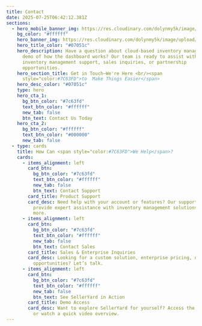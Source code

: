 ```yaml
---
title: Contact
date: 2025-07-25T06:42:12.381Z
sections:
  - hero_mobile_banner_img: https://res.cloudinary.com/dolynmy5k/image/upload/v1751368351/Frame_338_1_txtrhh.png
    bg_color: "#ffffff"
    hero_banner_img: https://res.cloudinary.com/dolynmy5k/image/upload/v1751277056/Frame_3381_vakqzi.png
    hero_title_color: "#07051c"
    hero_description: Have a question about cloud-based inventory management? Need a
      demo of how the dashboard works? Our team is ready to assist with
      inventory management support, sales inquiries, or partnership
      opportunities.
    hero_section_title: Get in Touch—We're Here <br/><span
      style="color:#7C63FD">to  Make Things Easier</span>
    hero_desc_color: "#07051c"
    type: hero
    hero_cta_1:
      bg_btn_color: "#7c63fd"
      text_btn_color: "#ffffff"
      new_tab: false
      btn_text: Contact Us Today
    hero_cta_2:
      bg_btn_color: "#ffffff"
      text_btn_color: "#000000"
      new_tab: false
  - type: cards
    title: How Can <span style="color:#7C63FD">We Help</span>?
    cards:
      - items_alignment: left
        card_btn:
          bg_btn_color: "#7c63fd"
          text_btn_color: "#ffffff"
          new_tab: false
          btn_text: Contact Support
        card_title: Product Support
        card_desc: Need help with your account or features? Our support team is here to
          provide expert assistance with inventory management solutions and
          more.
      - items_alignment: left
        card_btn:
          bg_btn_color: "#7c63fd"
          text_btn_color: "#ffffff"
          new_tab: false
          btn_text: Contact Sales
        card_title: Sales & Enterprise Inquiries
        card_desc: Looking for a custom solution, enterprise pricing, or partnership
          opportunities? Let’s talk.
      - items_alignment: left
        card_btn:
          bg_btn_color: "#7c63fd"
          text_btn_color: "#ffffff"
          new_tab: false
          btn_text: See SellerYard in Action
        card_title: Demo Access
        card_desc: Want to explore SellerYard for yourself? Access the interactive demo
          or watch a quick video overview.
---
```


